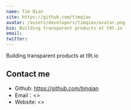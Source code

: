 ```yaml
---
name: Tim Qian
site: https://github.com/timqian
avatar: /assets/developers/timqian/avatar.png
bio: Building transparent products at t9t.io
email: 
twitter: 
---
```


Building transparent products at t9t.io

## Contact me

- Github: <https://github.com/timqian>
- Email：<>
- Website: <>
  